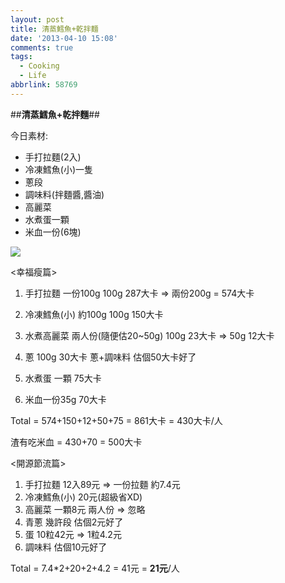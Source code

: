 ```yaml
---
layout: post
title: 清蒸鱈魚+乾拌麵
date: '2013-04-10 15:08'
comments: true
tags:
  - Cooking
  - Life
abbrlink: 58769
---
```




##**清蒸鱈魚+乾拌麵**##

今日素材:

- 手打拉麵(2入)
- 冷凍鱈魚(小)一隻
- 蔥段
- 調味料(拌麵醬,醬油)
- 高麗菜
- 水煮蛋一顆
- 米血一份(6塊)
<!--more-->

![](https://lh4.googleusercontent.com/-uC_KQQEZdbQ/UdAlp-FeS6I/AAAAAAAAAr0/-NhZ04adOEo/w1296-h731-no/food_04101.jpg)

<幸福瘦篇>

1. 手打拉麵 一份100g
   100g 287大卡 => 兩份200g = 574大卡

2. 冷凍鱈魚(小) 約100g
   100g 150大卡

3. 水煮高麗菜 兩人份(隨便估20~50g)
   100g 23大卡 => 50g 12大卡

4. 蔥 100g 30大卡
   蔥+調味料 估個50大卡好了

5. 水煮蛋 一顆 75大卡

6. 米血一份35g 70大卡

Total
= 574+150+12+50+75
= 861大卡
= 430大卡/人

渣有吃米血 = 430+70 = 500大卡


<開源節流篇>

1. 手打拉麵
   12入89元 => 一份拉麵 約7.4元
2. 冷凍鱈魚(小)
   20元(超級省XD)
3. 高麗菜 一顆8元
   兩人份 => 忽略
4. 青蔥 幾許段
   估個2元好了
5. 蛋
   10粒42元 => 1粒4.2元
6. 調味料
   估個10元好了


Total
= 7.4*2+20+2+4.2
= 41元
= **21元**/人
